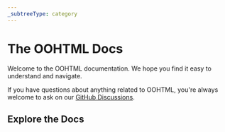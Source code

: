 ```yaml
---
_subtreeType: category
---
```

# The OOHTML Docs

Welcome to the OOHTML documentation. We hope you find it easy to understand and navigate.

If you have questions about anything related to OOHTML, you're always welcome to ask on our [GitHub Discussions](https://github.com/webqit/oohtml/discussions).

## Explore the Docs